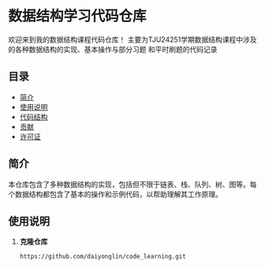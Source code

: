 # 数据结构学习代码仓库

欢迎来到我的数据结构课程代码仓库！
主要为TJU24251学期数据结构课程中涉及的各种数据结构的实现、基本操作与部分习题
和平时刷题的代码记录

## 目录

- [简介](#简介)
- [使用说明](#使用说明)
- [代码结构](#代码结构)
- [贡献](#贡献)
- [许可证](#许可证)

## 简介

本仓库包含了多种数据结构的实现，包括但不限于链表、栈、队列、树、图等。每个数据结构都包含了基本的操作和示例代码，以帮助理解其工作原理。

## 使用说明

1. **克隆仓库**

   ```bash
   https://github.com/daiyonglin/code_learning.git

